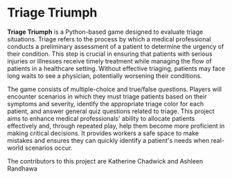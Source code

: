 # Triage Triumph
**Triage Triumph** is a Python-based game designed to evaluate triage situations. Triage refers to the process by which a medical professional conducts a preliminary assessment of a patient to determine the urgency of their condition. This step is crucial in ensuring that patients with serious injuries or illnesses receive timely treatment while managing the flow of patients in a healthcare setting. Without effective triaging, patients may face long waits to see a physician, potentially worsening their conditions.

The game consists of multiple-choice and true/false questions. Players will encounter scenarios in which they must triage patients based on their symptoms and severity, identify the appropriate triage color for each patient, and answer general quiz questions related to triage. This project aims to enhance medical professionals' ability to allocate patients effectively and, through repeated play, help them become more proficient in making critical decisions. It provides workers a safe space to make mistakes and ensures they can quickly identify a patient's needs when real-world scenarios occur.

The contributors to this project are Katherine Chadwick and Ashleen Randhawa
